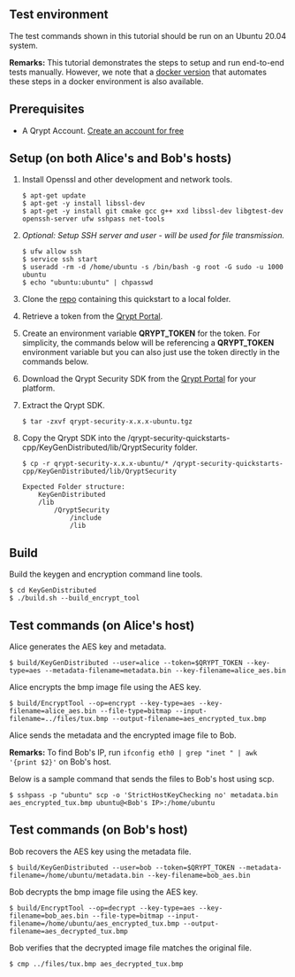 ## Test environment

The test commands shown in this tutorial should be run on an Ubuntu 20.04 system.

**Remarks:** This tutorial demonstrates the steps to setup and run end-to-end tests manually. However, we note that a [docker version](demo/README.md) that automates these steps in a docker environment is also available.

## Prerequisites
- A Qrypt Account. [Create an account for free](https://portal.qrypt.com/register)

## Setup  (on both Alice's and Bob's hosts)
1. Install Openssl and other development and network tools.
    ```
    $ apt-get update
    $ apt-get -y install libssl-dev
    $ apt-get -y install git cmake gcc g++ xxd libssl-dev libgtest-dev openssh-server ufw sshpass net-tools
    ```

1. *Optional: Setup SSH server and user - will be used for file transmission.*
    ```
    $ ufw allow ssh
    $ service ssh start
    $ useradd -rm -d /home/ubuntu -s /bin/bash -g root -G sudo -u 1000 ubuntu
    $ echo "ubuntu:ubuntu" | chpasswd
    ```
1. Clone the [repo](https://github.com/QryptInc/qrypt-security-quickstarts-cpp) containing this quickstart to a local folder.
1. Retrieve a token from the [Qrypt Portal](https://portal.qrypt.com/tokens).
1. Create an environment variable **QRYPT_TOKEN** for the token. For simplicity, the commands below will be referencing a **QRYPT_TOKEN** environment variable but you can also just use the token directly in the commands below.
1. Download the Qrypt Security SDK from the [Qrypt Portal](https://portal.qrypt.com/downloads/sdk-downloads) for your platform.
1. Extract the Qrypt SDK.
    ```
    $ tar -zxvf qrypt-security-x.x.x-ubuntu.tgz
    ```
1. Copy the Qrypt SDK into the /qrypt-security-quickstarts-cpp/KeyGenDistributed/lib/QryptSecurity folder.
    ```
    $ cp -r qrypt-security-x.x.x-ubuntu/* /qrypt-security-quickstarts-cpp/KeyGenDistributed/lib/QryptSecurity

    Expected Folder structure:
        KeyGenDistributed
        /lib
            /QryptSecurity
                /include
                /lib
    ```

## Build
Build the keygen and encryption command line tools.
```
$ cd KeyGenDistributed
$ ./build.sh --build_encrypt_tool
```

## Test commands (on Alice's host)
Alice generates the AES key and metadata.
```
$ build/KeyGenDistributed --user=alice --token=$QRYPT_TOKEN --key-type=aes --metadata-filename=metadata.bin --key-filename=alice_aes.bin
```

Alice encrypts the bmp image file using the AES key.
```
$ build/EncryptTool --op=encrypt --key-type=aes --key-filename=alice_aes.bin --file-type=bitmap --input-filename=../files/tux.bmp --output-filename=aes_encrypted_tux.bmp
```

Alice sends the metadata and the encrypted image file to Bob. 

**Remarks:** To find Bob's IP, run `ifconfig eth0 | grep "inet " | awk '{print $2}'` on Bob's host.

Below is a sample command that sends the files to Bob's host using scp.
```
$ sshpass -p "ubuntu" scp -o 'StrictHostKeyChecking no' metadata.bin aes_encrypted_tux.bmp ubuntu@<Bob's IP>:/home/ubuntu
```

## Test commands (on Bob's host)
Bob recovers the AES key using the metadata file.
```
$ build/KeyGenDistributed --user=bob --token=$QRYPT_TOKEN --metadata-filename=/home/ubuntu/metadata.bin --key-filename=bob_aes.bin
```

Bob decrypts the bmp image file using the AES key.
```
$ build/EncryptTool --op=decrypt --key-type=aes --key-filename=bob_aes.bin --file-type=bitmap --input-filename=/home/ubuntu/aes_encrypted_tux.bmp --output-filename=aes_decrypted_tux.bmp
```

Bob verifies that the decrypted image file matches the original file.
```
$ cmp ../files/tux.bmp aes_decrypted_tux.bmp
```
